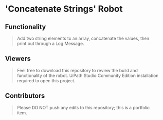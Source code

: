 # 'Concatenate Strings' Robot

## Functionality
> Add two string elements to an array, concatenate the values, then print out through a Log Message.

## Viewers
> Feel free to download this repository to review the build and functionality of the robot. UiPath Studio Community Edition installation required to open this project.

## Contributors
> Please DO NOT push any edits to this repository; this is a portfolio item.

